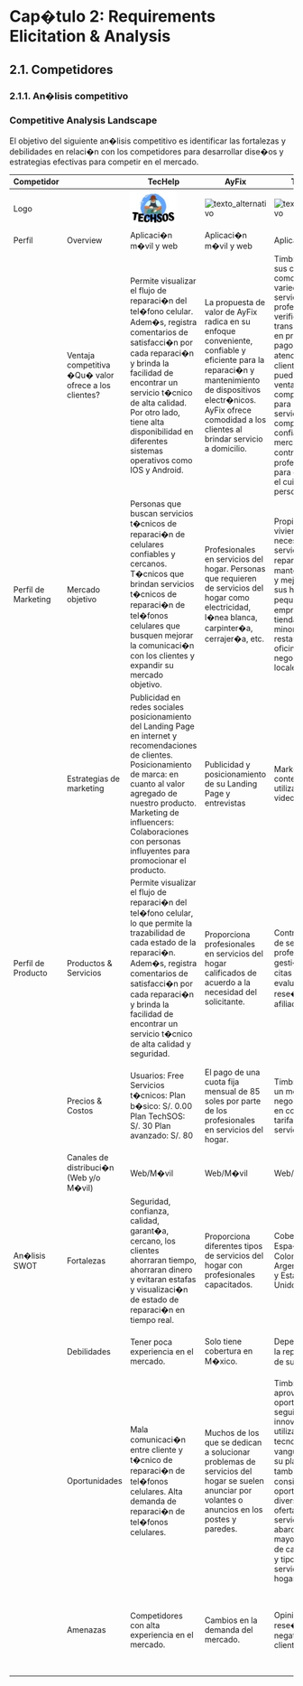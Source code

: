 # Cap�tulo 2: Requirements Elicitation & Analysis

## 2.1. Competidores

### 2.1.1. An�lisis competitivo

### Competitive Analysis Landscape  

El objetivo del siguiente an�lisis competitivo es identificar las fortalezas y debilidades en relaci�n con los competidores para desarrollar dise�os y estrategias efectivas para competir en el mercado.

| Competidor          |                                                       | TecHelp                                                                                                                                                                                                                                                                                                 | AyFix                                                                                                                                                                                                                          | Timbrit                                                                                                                                                                                                                                                                                                                     | Helpers                                                                                                                                                                                                                                  |
| ------------------- | ----------------------------------------------------- | ------------------------------------------------------------------------------------------------------------------------------------------------------------------------------------------------------------------------------------------------------------------------------------------------------- |--------------------------------------------------------------------------------------------------------------------------------------------------------------------------------------------------------------------------------|-----------------------------------------------------------------------------------------------------------------------------------------------------------------------------------------------------------------------------------------------------------------------------------------------------------------------------|------------------------------------------------------------------------------------------------------------------------------------------------------------------------------------------------------------------------------------------|
| Logo                |                                                       |    ![texto_alternativo](../img_strat/icon1.jpeg)                                                                                                                                                                                                                                                                                                     | ![texto_alternativo](../img_strat/icon2.png)                                                                                                                                                                                      | ![texto_alternativo](../img_strat/icon3.png)                                                                                                                                                                                                                                                                                   | ![texto_alternativo](../img_strat/icon4.png)                                                                                                                                                                                                |
| Perfil              | Overview                                              | Aplicaci�n m�vil y web                                                                                                                                                                                                                                                                                  | Aplicaci�n m�vil y web                                                                                                                                                                                                         | Aplicaci�n Web                                                                                                                                                                                                                                                                                                              | Aplicaci�n m�vil y web                                                                                                                                                                                                                   |
|                     | Ventaja competitiva �Qu� valor ofrece a los clientes? | Permite visualizar el flujo de reparaci�n del tel�fono celular. Adem�s, registra comentarios de satisfacci�n por cada reparaci�n y brinda la facilidad de encontrar un servicio t�cnico de alta calidad. Por otro lado, tiene alta disponibilidad en diferentes sistemas operativos como IOS y Android. | La propuesta de valor de AyFix radica en su enfoque conveniente, confiable y eficiente para la reparaci�n y mantenimiento de dispositivos electr�nicos. AyFix ofrece comodidad a los clientes al brindar servicio a domicilio. | Timbrit ofrece a sus clientes comodidad, variedad de servicios, profesionales verificados, transparencia en precios y pagos, atenci�n al cliente lo cual puede ser su ventaja competitiva para brindar un servicio completo y confiable en el mercado de contrataci�n de profesionales para el hogar y el cuidado personal. | Contactar profesionales al servicio del hogar desde donde se requiera, se puede programar visitas, garantizan profesionales competentes de acuerdo con el servicio que se requiera debido a que tienen un riguroso proceso de selecci�n. |
| Perfil de Marketing | Mercado objetivo                                      | Personas que buscan servicios t�cnicos de reparaci�n de celulares confiables y cercanos. T�cnicos que brindan servicios t�cnicos de reparaci�n de tel�fonos celulares que busquen mejorar la comunicaci�n con los clientes y expandir su mercado objetivo.                                              | Profesionales en servicios del hogar. Personas que requieren de servicios del hogar como electricidad, l�nea blanca, carpinter�a, cerrajer�a, etc.                                                                             | Propietarios de viviendas que necesiten servicios de reparaci�n, mantenimiento y mejoras para sus hogares, peque�as empresas como tiendas minoristas y restaurantes, oficinas y otros negocios locales.                                                                                                                     | Profesionales en servicios del hogar Personas que requieren de servicios del hogar como electricidad, l�nea blanca, carpinter�a, cerrajer�a, etc.                                                                                        |
|                     | Estrategias de marketing                              | Publicidad en redes sociales posicionamiento del Landing Page en internet y recomendaciones de clientes. Posicionamiento de marca: en cuanto al valor agregado de nuestro producto. Marketing de influencers: Colaboraciones con personas influyentes para promocionar el producto.                     | Publicidad y posicionamiento de su Landing Page y entrevistas                                                                                                                                                                  | Marketing de contenido, utiliza blogs y videos                                                                                                                                                                                                                                                                              | Publicidad y posicionamiento de su Landing Page                                                                                                                                                                                          |
| Perfil de Producto  | Productos & Servicios                                 | Permite visualizar el flujo de reparaci�n del tel�fono celular, lo que permite la trazabilidad de cada estado de la reparaci�n. Adem�s, registra comentarios de satisfacci�n por cada reparaci�n y brinda la facilidad de encontrar un servicio t�cnico de alta calidad y seguridad.                    | Proporciona profesionales en servicios del hogar calificados de acuerdo a la necesidad del solicitante.                                                                                                                        | Contrataci�n de servicios profesionales, gesti�n de citas y pagos y evaluaci�n y rese�as de sus afiliados                                                                                                                                                                                                                   | Brinda servicios relacionados con problemas del hogar, oficina u empresa relacionado con la electricidad, electrodom�sticos de l�nea blanca, carpinter�a, cerrajer�a, etc.                                                               |
|                     | Precios & Costos                                      | Usuarios: Free Servicios t�cnicos: Plan b�sico: S/. 0.00 Plan TechSOS: S/. 30 Plan avanzado: S/. 80                                                                                                                                                                                                     | El pago de una cuota fija mensual de 85 soles por parte de los profesionales en servicios del hogar.                                                                                                                           | Timbrit utiliza un modelo de negocio basado en comisiones y tarifas por servicio                                                                                                                                                                                                                                            | Si un helper hace un servicio, cobramos una comisi�n de entre 17% y 22%, dependiendo de la categor�a de servicio y el monto acordado.                                                                                                    |
|                     | Canales de distribuci�n (Web y/o M�vil)               | Web/M�vil                                                                                                                                                                                                                                                                                               | Web/M�vil                                                                                                                                                                                                                      | Web/M�vil                                                                                                                                                                                                                                                                                                                   | Web/WhatsApp                                                                                                                                                                                                                             |
| An�lisis SWOT       | Fortalezas                                            | Seguridad, confianza, calidad, garant�a, cercano, los clientes ahorraran tiempo, ahorraran dinero y evitaran estafas y visualizaci�n de estado de reparaci�n en tiempo real.                                                                                                                            | Proporciona diferentes tipos de servicios del hogar con profesionales capacitados.                                                                                                                                             | Cobertura para Espa�a, Colombia, Argentina, Chile y Estados Unidos.                                                                                                                                                                                                                                                         | Helpers particip� en Startup Per� y fue seleccionado como proyecto ganador y gan� el programa Startup Chile.                                                                                                                             |
|                     | Debilidades                                           | Tener poca experiencia en el mercado.                                                                                                                                                                                                                                                                   | Solo tiene cobertura en M�xico.                                                                                                                                                                                                | Dependencia de la reputaci�n de sus afiliados.                                                                                                                                                                                                                                                                              | Falta integrar funcionalidades de contacto con el profesional en la misma plataforma.                                                                                                                                                    |
|                     | Oportunidades                                         | Mala comunicaci�n entre cliente y t�cnico de reparaci�n de tel�fonos celulares. Alta demanda de reparaci�n de tel�fonos celulares.                                                                                                                                                                      | Muchos de los que se dedican a solucionar problemas de servicios del hogar se suelen anunciar por volantes o anuncios en los postes y paredes.                                                                                 | Timbrit puede aprovechar la oportunidad de seguir innovando y utilizando tecnolog�a de vanguardia en su plataforma, tambi�n puede considerar la oportunidad de diversificar su oferta de servicios para abarcar una mayor variedad de categor�as y tipos de servicios para el hogar                                         | Problemas dom�sticos recurrentes y que usualmente toman tiempo solucionarlos, ya que no se encuentra con facilidad a un t�cnico de confianza, cumplido y que ofrezca un servicio de calidad.                                             |
|                     | Amenazas                                              | Competidores con alta experiencia en el mercado.                                                                                                                                                                                                                                                        | Cambios en la demanda del mercado.                                                                                                                                                                                             | Opiniones o rese�as negativas de los clientes                                                                                                                                                                                                                                                                               | Problemas con la calidad del servicio, la puntualidad, la atenci�n al cliente u otros aspectos relacionados con la experiencia del usuario.                                                                                              |


